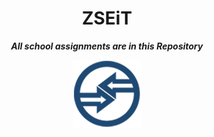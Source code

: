 <div align='center'>

# ZSEiT
***<p style="text-align: center;">All school assignments are in this Repository</p>***
![school logo](ElektronikLogo.png)

</div>